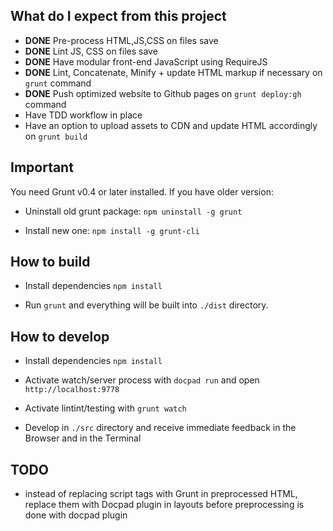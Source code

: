 What do I expect from this project
----------------------------------

- **DONE** Pre-process HTML,JS,CSS on files save
- **DONE** Lint JS, CSS on files save
- **DONE** Have modular front-end JavaScript using RequireJS
- **DONE** Lint, Concatenate, Minify + update HTML markup if necessary on `grunt` command
- **DONE** Push optimized website to Github pages on `grunt deploy:gh` command
- Have TDD workflow in place
- Have an option to upload assets to CDN and update HTML accordingly on `grunt build`


Important
---------

You need Grunt v0.4 or later installed. If you have older version:

- Uninstall old grunt package: `npm uninstall -g grunt`

- Install new one: `npm install -g grunt-cli`


How to build
------------

- Install dependencies `npm install`

- Run `grunt` and everything will be built into `./dist` directory.


How to develop
--------------

- Install dependencies `npm install`

- Activate watch/server process with `docpad run` and open
  `http://localhost:9778`

- Activate lintint/testing with `grunt watch`

- Develop in `./src` directory and receive immediate feedback in the
  Browser and in the Terminal


TODO
----

- instead of replacing script tags with Grunt in preprocessed HTML,
  replace them with Docpad plugin in layouts before preprocessing is done
  with docpad plugin

